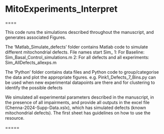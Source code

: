 # MitoExperiments_Interpret

====

This code runs the simulations described throughout the manuscript, and generates associated Figures.

 

The ‘Matlab_Simulate_defects’ folder contains Matlab code to simulate different mitochondrial defects. File names start Sim_ 1: For Baseline: Sim_Basal_Control_simulations.m 2: For all defects and all experiments: Sim_AllDefects_allexps.m

 

The ‘Python’ folder contains data files and Python code to group/categorise the data and plot the appropriate figures. e.g. Pink1_Defects_7_Bins.py can be used when new experimental datapoints are there and for clustering to identify the possible defects

 

We simulated all experimental parameters described in the manuscript, in the presence of all impairments, and provide all outputs in the excel file (Chenna-2024-Supp-Data.xslx), which has simulated defects (known mitochondrial defects). The first sheet has guidelines on how to use the resource.

 

=====
